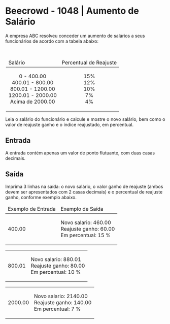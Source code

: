 # Beecrowd - 1048 | Aumento de Salário

<div class="problem">
            <div class="description">
                <p>A empresa ABC resolveu conceder um aumento de salários a seus funcionários de acordo com a tabela abaixo:</p>
                <br>
                <div align="center">
                    <table style="width: 500px">
                        <thead>
                            <tr>
                                <td>Salário</td>
                                <td>Percentual de Reajuste</td>
                            </tr>
                        </thead>
                        <tbody>
                            <tr>
                                <td class="division">
                                    <p style="text-align: center">
                                        0 - 400.00<br>
                                        400.01 - 800.00<br>
                                        800.01 - 1200.00<br>
                                        1200.01 - 2000.00<br>
                                        Acima de 2000.00
                                    </p>
                                </td>
                                <td>
                                    <p style="text-align: center">
                                        15%<br>
                                        12%<br>
                                        10%<br>
                                        7%<br>
                                        4%
                                    </p>
                                </td>
                            </tr>
                        </tbody>
                    </table>
                </div>
                <p style="text-align: justify">Leia o salário do funcionário e calcule e mostre o novo salário, bem como o valor de reajuste ganho e o índice reajustado, em percentual.</p>
            </div>
            <h2>Entrada</h2>
            <div class="input">
                <p>A entrada contém apenas um valor de ponto flutuante, com duas casas decimais.</p>
            </div>
            <h2>Saída</h2>
            <div class="output">
                <p>Imprima 3 linhas na saída: o novo salário, o valor ganho de reajuste (ambos devem ser apresentados com 2 casas decimais) e o percentual de reajuste ganho, conforme exemplo abaixo.</p>
            </div>
            <div class="both"></div>
            <table>
                <thead>
                    <tr>
                        <td>Exemplo de Entrada</td>
                        <td>Exemplo de Saída</td>
                    </tr>
                </thead>
                <tbody>
                    <tr>
                        <td class="division">
                            <p>400.00</p>
                        </td>
                        <td>
                            <p>
                                Novo salario: 460.00<br>
                                Reajuste ganho: 60.00<br>
                                Em percentual: 15 %
                            </p>
                        </td>
                    </tr>
                </tbody>
            </table>
            <table>
                <tbody>
                    <tr>
                        <td class="division">
                            <p>800.01</p>
                        </td>
                        <td>
                            <p>
                                Novo salario: 880.01<br>
                                Reajuste ganho: 80.00<br>
                                Em percentual: 10 %
                            </p>
                        </td>
                    </tr>
                </tbody>
            </table>
            <table>
                <tbody>
                    <tr>
                        <td class="division">
                            <p>2000.00</p>
                        </td>
                        <td>
                            <p>
                                Novo salario: 2140.00<br>
                                Reajuste ganho: 140.00<br>
                                Em percentual: 7 %
                            </p>
                        </td>
                    </tr>
                </tbody>
            </table>
        </div>
